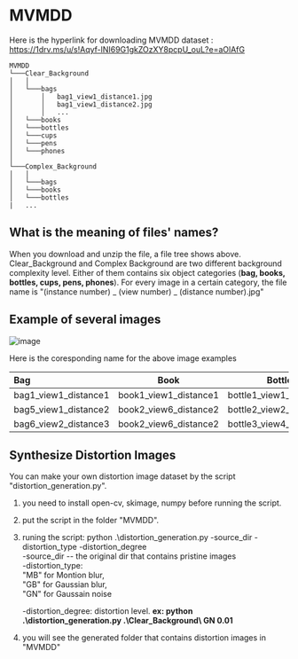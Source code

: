 # MVMDD

Here is the hyperlink for downloading MVMDD dataset : https://1drv.ms/u/s!Aqyf-lNI69G1gkZOzXY8pcpU_ouL?e=aOlAfG

```
MVMDD
└───Clear_Background
│   │
│   └───bags
│       │   bag1_view1_distance1.jpg
│       │   bag1_view1_distance2.jpg
│       │   ...
│   └───books
│   └───bottles
│   └───cups
│   └───pens
│   └───phones
│   
└───Complex_Background
│   │
│   └───bags
│   └───books
│   └───bottles
|   ...
```

## What is the meaning of  files' names?
When you download and unzip the file, a file tree shows above. Clear_Background and Complex Background are two different background complexity level. Either of them contains six object categories (**bag, books, bottles, cups, pens, phones**). For every image in a certain category, the file name is "(instance number) _ (view number) _ (distance number).jpg" 

## Example of several images
 
  ![image](https://github.com/CollabAR-Source/MVMDD/blob/master/example.PNG)

Here is the coresponding name for the above image examples

| Bag      | Book | Bottle     |Cup   |Pen    |Phone    |
| :---        |    :----:   |         :----:  |:----:     |:----:    |---:    |
|bag1_view1_distance1|book1_view1_distance1|bottle1_view1_distance1|cup1_view1_distance1|pen1_view1_distance1|phone1_view1_distance1|
|bag5_view1_distance2|book2_view6_distance2|bottle2_view2_distance2|cup5_view5_distance2|pen2_view1_distance2|phone6_view2_distance2|
|bag6_view2_distance3|book2_view6_distance2|bottle3_view4_distance3|cup3_view6_distance3|pen5_view4_distance3|phone5_view6_distance3|

## Synthesize Distortion Images

You can make your own distortion image dataset by the script "distortion_generation.py".

1. you need to install open-cv, skimage, numpy before running the script.
2. put the script in the folder "MVMDD".
3. runing the script: python .\distortion_generation.py -source_dir -distortion_type -distortion_degree<br>
   -source_dir -- the original dir that contains pristine images<br>
   -distortion_type: <br>
                    "MB" for Montion blur,<br>
                    "GB" for Gaussian blur,<br>
                    "GN" for Gaussain noise<br>
                    
   -distortion_degree: distortion level.
   **ex: python .\distortion_generation.py .\Clear_Background\ GN 0.01**
4. you will see the generated folder that contains distortion images in "MVMDD"
  
 
